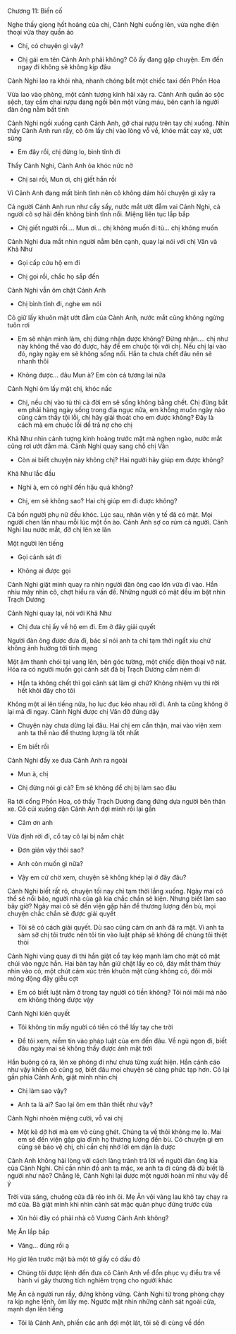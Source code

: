 




Chương 11: Biến cố

Nghe thấy giọng hốt hoảng của chị, Cảnh Nghi cuống lên, vừa nghe điện thoại vừa thay quần áo

- Chị, có chuyện gì vậy?

- Chị gái em tên Cảnh Anh phải không? Cô ấy đang gặp chuyện. Em đến ngay đi không sẽ không kịp đâu

Cảnh Nghi lao ra khỏi nhà, nhanh chóng bắt một chiếc taxi đến Phồn Hoa

Vừa lao vào phòng, một cảnh tượng kinh hãi xảy ra. Cảnh Anh quần áo sộc sệch, tay cầm chai rượu đang ngồi bên một vũng máu, bên cạnh là người đàn ông nằm bất tỉnh

Cảnh Nghi ngồi xuống cạnh Cảnh Anh, gỡ chai rượu trên tay chị xuống. Nhìn thấy Cảnh Anh run rẩy, cô ôm lấy chị vào lòng vỗ về, khóe mắt cay xè, ướt sũng

- Em đây rồi, chị đừng lo, bình tĩnh đi

Thấy Cảnh Nghi, Cảnh Anh òa khóc nức nở

- Chị sai rồi, Mun ơi, chị giết hắn rồi

Vì Cảnh Anh đang mất bình tĩnh nên cô không dám hỏi chuyện gì xảy ra

Cả người Cảnh Anh run như cầy sấy, nước mắt ướt đẫm vai Cảnh Nghi, cả người cô sợ hãi đến không bình tĩnh nổi. Miệng liên tục lắp bắp

- Chị giết người rồi.... Mun ơi... chị không muốn đi tù... chị không muốn

Cảnh Nghi đưa mắt nhìn người nằm bên cạnh, quay lại nói với chị Vân và Khả Như

- Gọi cấp cứu hộ em đi

- Chị gọi rồi, chắc họ sắp đến

Cảnh Nghi vẫn ôm chặt Cảnh Anh

- Chị bình tĩnh đi, nghe em nói

Cô giữ lấy khuôn mặt ướt đẫm của Cảnh Anh, nước mắt cũng không ngừng tuôn rơi

- Em sẽ nhận mình làm, chị đừng nhận được không? Đừng nhận.... chị như này không thể vào đó được, hãy để em chuộc tội với chị. Nếu chị lại vào đó, ngày ngày em sẽ không sống nổi. Hắn ta chưa chết đâu nên sẽ nhanh thôi

- Không được... đâu Mun à? Em còn cả tương lai nữa

Cảnh Nghi ôm lấy mặt chị, khóc nấc

- Chị, nếu chị vào tù thì cả đời em sẽ sống không bằng chết. Chị đừng bắt em phải hàng ngày sống trong địa ngục nữa, em không muốn ngày nào cũng cảm thấy tội lỗi, chị hãy giải thoát cho em được không? Đây là cách mà em chuộc lỗi để trả nợ cho chị

Khả Như nhìn cảnh tượng kinh hoàng trước mặt mà nghẹn ngào, nước mắt cũng rơi ướt đẫm má. Cảnh Nghi quay sang chỗ chị Vân

- Còn ai biết chuyện này không chị? Hai người hãy giúp em được không?

Khả Như lắc đầu

- Nghi à, em có nghĩ đến hậu quả không?

- Chị, em sẽ không sao? Hai chị giúp em đi được không?

Cả bốn người phụ nữ đều khóc. Lúc sau, nhân viên y tế đã có mặt. Mọi người chen lấn nhau mỗi lúc một ồn ào. Cảnh Anh sợ co rúm cả người. Cảnh Nghi lau nước mắt, đỡ chị lên xe lăn

Một người lên tiếng

- Gọi cảnh sát đi

- Không ai được gọi

Cảnh Nghi giật mình quay ra nhìn người đàn ông cao lớn vừa đi vào. Hắn nhíu mày nhìn cô, chợt hiểu ra vấn đề. Những người có mặt đều im bặt nhìn Trạch Dương

Cảnh Nghi quay lại, nói với Khả Như

- Chị đưa chị ấy về hộ em đi. Em ở đây giải quyết

Người đàn ông được đưa đi, bác sĩ nói anh ta chỉ tạm thời ngất xỉu chứ không ảnh hưởng tới tính mạng

Một âm thanh chói tai vang lên, bên góc tường, một chiếc điện thoại vỡ nát. Hóa ra có người muốn gọi cảnh sát đã bị Trạch Dương cầm ném đi

- Hắn ta không chết thì gọi cảnh sát làm gì chứ? Không nhiệm vụ thì rời hết khỏi đây cho tôi

Không một ai lên tiếng nữa, họ lục đục kéo nhau rời đi. Anh ta cũng không ở lại mà đi ngay. Cảnh Nghi được chị Vân đỡ đứng dậy

- Chuyện này chưa dừng lại đâu. Hai chị em cẩn thận, mai vào viện xem anh ta thế nào để thương lượng là tốt nhất

- Em biết rồi

Cảnh Nghi đẩy xe đưa Cảnh Anh ra ngoài

- Mun à, chị

- Chị đừng nói gì cả? Em sẽ không để chị bị làm sao đâu

Ra tới cổng Phồn Hoa, cô thấy Trạch Dương đang đứng dựa người bên thân xe. Cô cúi xuống dặn Cảnh Anh đợi mình rồi lại gần

- Cảm ơn anh

Vừa định rời đi, cổ tay cô lại bị nắm chặt

- Đơn giản vậy thôi sao?

- Anh còn muốn gì nữa?

- Vậy em cứ chờ xem, chuyện sẽ không khép lại ở đây đâu?

Cảnh Nghi biết rất rõ, chuyện tối nay chỉ tạm thời lắng xuống. Ngày mai có thể sẽ nổi bão, người nhà của gã kia chắc chắn sẽ kiện. Nhưng biết làm sao bây giờ? Ngày mai cô sẽ đến viện gặp hắn để thương lượng đền bù, mọi chuyện chắc chắn sẽ được giải quyết

- Tôi sẽ có cách giải quyết. Dù sao cũng cảm ơn anh đã ra mặt. Vì anh ta sàm sỡ chị tôi trước nên tôi tin vào luật pháp sẽ không để chúng tôi thiệt thòi

Cảnh Nghi vùng quay đi thì hắn giật cổ tay kéo mạnh làm cho mặt cô mặt chúi vào ngực hắn. Hai bàn tay hắn giữ chặt lấy eo cô, đáy mắt thâm thúy nhìn vào cô, một chút cảm xúc trên khuôn mặt cũng không có, đôi môi mỏng động đậy giễu cợt

- Em có biết luật nằm ở trong tay người có tiền không? Tôi nói mãi mà não em không thông được vậy

Cảnh Nghi kiên quyết

- Tôi không tin mấy người có tiền có thể lấy tay che trời

- Để tôi xem, niềm tin vào pháp luật của em đến đâu. Về ngủ ngon đi, biết đâu ngày mai sẽ không thấy được ánh mặt trời

Hắn buông cô ra, lên xe phóng đi như chưa từng xuất hiện. Hắn cảnh cáo như vậy khiến cô cũng sợ, biết đâu mọi chuyện sẽ càng phức tạp hơn. Cô lại gần phía Cảnh Anh, giật mình nhìn chị

- Chị làm sao vậy?

- Anh ta là ai? Sao lại ôm em thân thiết như vậy?

Cảnh Nghi nhoẻn miệng cười, vỗ vai chị

- Một kẻ dở hơi mà em vô cùng ghét. Chúng ta về thôi không mẹ lo. Mai em sẽ đến viện gặp gia đình họ thương lượng đền bù. Có chuyện gì em cũng sẽ bảo vệ chị, chỉ cần chị nhớ lời em dặn là được

Cảnh Anh không hài lòng với cách lảng tránh trả lời về người đàn ông kia của Cảnh Nghi. Chỉ cần nhìn đồ anh ta mặc, xe anh ta đi cũng đã đủ biết là người như nào? Chẳng lẽ, Cảnh Nghi lại được một người hoàn mĩ như vậy để ý

Trời vừa sáng, chuông cửa đã réo inh ỏi. Mẹ Ân vội vàng lau khô tay chạy ra mở cửa. Bà giật mình khi nhìn cảnh sát mặc quân phục đứng trước cửa

- Xin hỏi đây có phải nhà cô Vương Cảnh Anh không?

Mẹ Ân lắp bắp

- Vâng... đúng rồi ạ

Họ giơ lên trước mặt bà một tờ giấy có dấu đỏ

- Chúng tôi được lệnh đến đưa cô Cảnh Anh về đồn phục vụ điều tra về hành vi gây thương tích nghiêm trọng cho người khác

Mẹ Ân cả người run rẩy, đứng không vững. Cảnh Nghi từ trong phòng chạy ra kịp nghe lệnh, ôm lấy mẹ. Ngước mặt nhìn những cảnh sát ngoài cửa, mạnh dạn lên tiếng

- Tôi là Cảnh Anh, phiền các anh đợi một lát, tôi sẽ đi cùng về đồn




